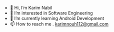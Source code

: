 - 👋 Hi, I’m Karim Nabil
- 👀 I’m interested in Software Engineering
- 🌱 I’m currently learning Android Development
- 📫 How to reach me . karimnouh112@gmail.com

<!---
KNNouh/KNNouh is a ✨ special ✨ repository because its `README.md` (this file) appears on your GitHub profile.
You can click the Preview link to take a look at your changes.
--->
